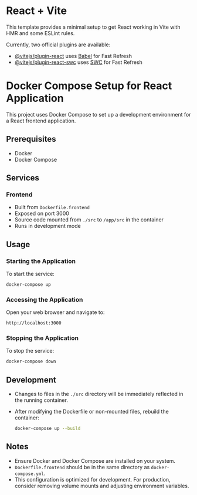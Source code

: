 # React + Vite

This template provides a minimal setup to get React working in Vite with HMR and some ESLint rules.

Currently, two official plugins are available:

- [@vitejs/plugin-react](https://github.com/vitejs/vite-plugin-react/blob/main/packages/plugin-react/README.md) uses [Babel](https://babeljs.io/) for Fast Refresh
- [@vitejs/plugin-react-swc](https://github.com/vitejs/vite-plugin-react-swc) uses [SWC](https://swc.rs/) for Fast Refresh

# Docker Compose Setup for React Application

This project uses Docker Compose to set up a development environment for a React frontend application.

## Prerequisites

- Docker
- Docker Compose

## Services

### Frontend

- Built from `Dockerfile.frontend`
- Exposed on port 3000
- Source code mounted from `./src` to `/app/src` in the container
- Runs in development mode

## Usage

### Starting the Application

To start the service:
  ```bash
  docker-compose up
  ```

### Accessing the Application

Open your web browser and navigate to:
  ```bash
  http://localhost:3000
  ```


### Stopping the Application

To stop the service:
  ```bash
  docker-compose down
  ```

## Development

- Changes to files in the `./src` directory will be immediately reflected in the running container.
- After modifying the Dockerfile or non-mounted files, rebuild the container:

  ```bash
  docker-compose up --build
  ```

## Notes

- Ensure Docker and Docker Compose are installed on your system.
- `Dockerfile.frontend` should be in the same directory as `docker-compose.yml`.
- This configuration is optimized for development. For production, consider removing volume mounts and adjusting environment variables.